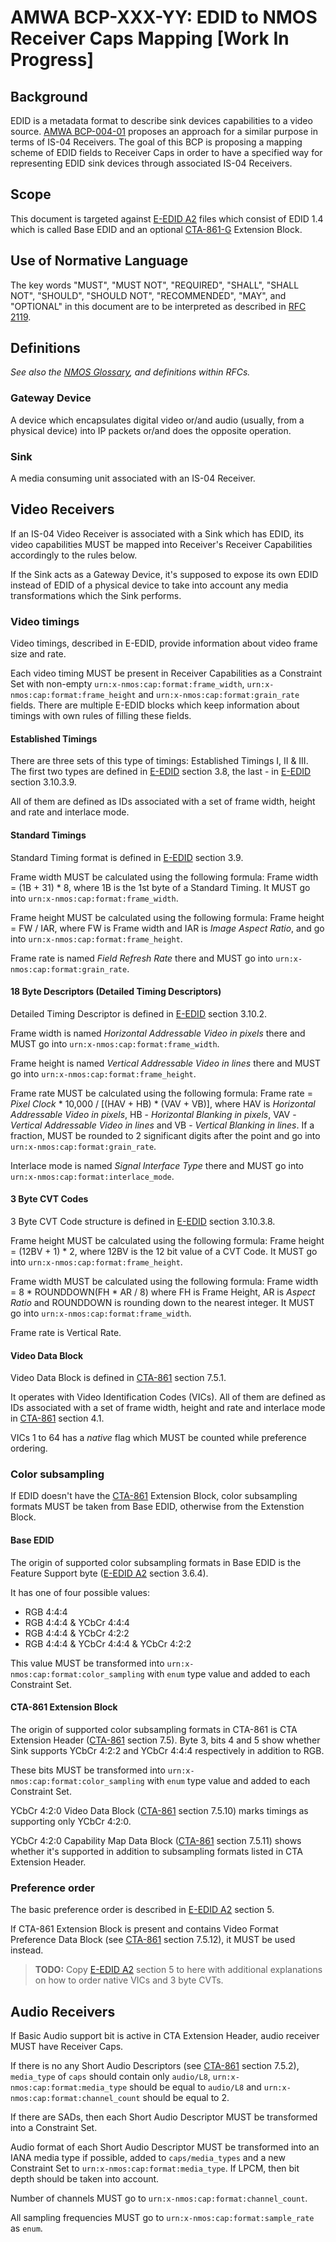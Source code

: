 # AMWA BCP-XXX-YY: EDID to NMOS Receiver Caps Mapping \[Work In Progress\]

## Background

EDID is a metadata format to describe sink devices capabilities to a video source. [AMWA BCP-004-01][BCP-004-01] proposes an approach for a similar purpose in terms of IS-04 Receivers. The goal of this BCP is proposing a mapping scheme of EDID fields to Receiver Caps in order to have a specified way for representing EDID sink devices through associated IS-04 Receivers.

## Scope

This document is targeted against [E-EDID A2][E-EDID] files which consist of EDID 1.4 which is called Base EDID and an optional [CTA-861-G][CTA-861] Extension Block.

## Use of Normative Language

The key words "MUST", "MUST NOT", "REQUIRED", "SHALL", "SHALL NOT", "SHOULD", "SHOULD NOT", "RECOMMENDED", "MAY", and "OPTIONAL" in this document are to be interpreted as described in [RFC 2119][RFC-2119].

## Definitions

_See also the [NMOS Glossary](https://github.com/AMWA-TV/nmos/wiki/Glossary), and definitions within RFCs._

### Gateway Device

A device which encapsulates digital video or/and audio (usually, from a physical device) into IP packets or/and does the opposite operation.
### Sink

A media consuming unit associated with an IS-04 Receiver.

## Video Receivers

If an IS-04 Video Receiver is associated with a Sink which has EDID, its video capabilities MUST be mapped into Receiver's Receiver Capabilities accordingly to the rules below.

If the Sink acts as a Gateway Device, it's supposed to expose its own EDID instead of EDID of a physical device to take into account any media transformations which the Sink performs.

### Video timings

Video timings, described in E-EDID, provide information about video frame size and rate.

Each video timing MUST be present in Receiver Capabilities as a Constraint Set with non-empty `urn:x-nmos:cap:format:frame_width`, `urn:x-nmos:cap:format:frame_height` and `urn:x-nmos:cap:format:grain_rate` fields. There are multiple E-EDID blocks which keep information about timings with own rules of filling these fields.

#### Established Timings

There are three sets of this type of timings: Established Timings I, II & III. The first two types are defined in [E-EDID][E-EDID] section 3.8, the last - in [E-EDID][E-EDID] section 3.10.3.9.

All of them are defined as IDs associated with a set of frame width, height and rate and interlace mode.

#### Standard Timings

Standard Timing format is defined in [E-EDID][E-EDID] section 3.9.

Frame width MUST be calculated using the following formula: Frame width = (1B + 31) * 8, where 1B is the 1st byte of a Standard Timing. It MUST go into `urn:x-nmos:cap:format:frame_width`.

Frame height MUST be calculated using the following formula: Frame height = FW / IAR, where FW is Frame width and IAR is _Image Aspect Ratio_, and go into `urn:x-nmos:cap:format:frame_height`.

Frame rate is named _Field Refresh Rate_ there and MUST go into `urn:x-nmos:cap:format:grain_rate`.

#### 18 Byte Descriptors (Detailed Timing Descriptors)

Detailed Timing Descriptor is defined in [E-EDID][E-EDID] section 3.10.2.

Frame width is named _Horizontal Addressable Video in pixels_ there and MUST go into `urn:x-nmos:cap:format:frame_width`.

Frame height is named _Vertical Addressable Video in lines_ there and MUST go into `urn:x-nmos:cap:format:frame_height`.

Frame rate MUST be calculated using the following formula: Frame rate = _Pixel Clock_ * 10,000 / [(HAV + HB) * (VAV + VB)], where HAV is _Horizontal Addressable Video in pixels_, HB - _Horizontal Blanking in pixels_, VAV - _Vertical Addressable Video in lines_ and VB - _Vertical Blanking in lines_. If a fraction, MUST be rounded to 2 significant digits after the point and go into `urn:x-nmos:cap:format:grain_rate`.

Interlace mode is named _Signal Interface Type_ there and MUST go into `urn:x-nmos:cap:format:interlace_mode`.

#### 3 Byte CVT Codes

3 Byte CVT Code structure is defined in [E-EDID][E-EDID] section 3.10.3.8.

Frame height MUST be calculated using the following formula: Frame height = (12BV + 1) * 2, where 12BV is the 12 bit value of a CVT Code. It MUST go into `urn:x-nmos:cap:format:frame_height`.

Frame width MUST be calculated using the following formula: Frame width = 8 * ROUNDDOWN(FH * AR / 8) where FH is Frame Height, AR is _Aspect Ratio_ and ROUNDDOWN is rounding down to the nearest integer. It MUST go into `urn:x-nmos:cap:format:frame_width`.

Frame rate is Vertical Rate.

#### Video Data Block

Video Data Block is defined in [CTA-861][CTA-861] section 7.5.1.

It operates with Video Identification Codes (VICs). All of them are defined as IDs associated with a set of frame width, height and rate and interlace mode in [CTA-861][CTA-861] section 4.1.

VICs 1 to 64 has a _native_ flag which MUST be counted while preference ordering.

### Color subsampling

If EDID doesn't have the [CTA-861][CTA-861] Extension Block, color subsampling formats MUST be taken from Base EDID, otherwise from the Extenstion Block.

#### Base EDID

The origin of supported color subsampling formats in Base EDID is the Feature Support byte ([E-EDID A2][E-EDID] section 3.6.4).

It has one of four possible values:
* RGB 4:4:4
* RGB 4:4:4 & YCbCr 4:4:4
* RGB 4:4:4 & YCbCr 4:2:2
* RGB 4:4:4 & YCbCr 4:4:4 & YCbCr 4:2:2

This value MUST be transformed into `urn:x-nmos:cap:format:color_sampling` with `enum` type value and added to each Constraint Set.

#### CTA-861 Extension Block

The origin of supported color subsampling formats in CTA-861 is CTA Extension Header ([CTA-861][CTA-861] section 7.5). Byte 3, bits 4 and 5 show whether Sink supports YCbCr 4:2:2 and YCbCr 4:4:4 respectively in addition to RGB.

These bits MUST be transformed into `urn:x-nmos:cap:format:color_sampling` with `enum` type value and added to each Constraint Set.

YCbCr 4:2:0 Video Data Block ([CTA-861][CTA-861] section 7.5.10) marks timings as supporting only YCbCr 4:2:0.

YCbCr 4:2:0 Capability Map Data Block ([CTA-861][CTA-861] section 7.5.11) shows whether it's supported in addition to subsampling formats listed in CTA Extension Header.

### Preference order

The basic preference order is described in [E-EDID A2][E-EDID] section 5.

If CTA-861 Extension Block is present and contains Video Format Preference Data Block (see [CTA-861][CTA-861] section 7.5.12), it MUST be used instead.

> **TODO:** Copy [E-EDID A2][E-EDID] section 5 to here with additional explanations on how to order native VICs and 3 byte CVTs.

## Audio Receivers

If Basic Audio support bit is active in CTA Extension Header, audio receiver MUST have Receiver Caps.

If there is no any Short Audio Descriptors (see [CTA-861][CTA-861] section 7.5.2), `media_type` of `caps` should contain only `audio/L8`, `urn:x-nmos:cap:format:media_type` should be equal to `audio/L8` and `urn:x-nmos:cap:format:channel_count` should be equal to 2.

If there are SADs, then each Short Audio Descriptor MUST be transformed into a Constraint Set.

Audio format of each Short Audio Descriptor MUST be transformed into an IANA media type if possible, added to `caps/media_types` and a new Constraint Set to `urn:x-nmos:cap:format:media_type`. If LPCM, then bit depth should be taken into account.

Number of channels MUST go to `urn:x-nmos:cap:format:channel_count`.

All sampling frequencies MUST go to `urn:x-nmos:cap:format:sample_rate` as `enum`.


[RFC-2119]: https://tools.ietf.org/html/rfc2119 "Key words for use in RFCs to Indicate Requirement Levels"

[BCP-004-01]: https://specs.amwa.tv/bcp-004-01/ "NMOS Receiver Capabilities"

[E-EDID]: https://vesa.org/vesa-standards/ "VESA Enhanced Extended Display Identification Data Standard Release A, Revision 2"

[CTA-861]: https://shop.cta.tech/products/a-dtv-profile-for-uncompressed-high-speed-digital-interfaces-cta-861-g "A DTV Profile for Uncompressed High Speed Digital Interfaces (CTA-861-G)"

